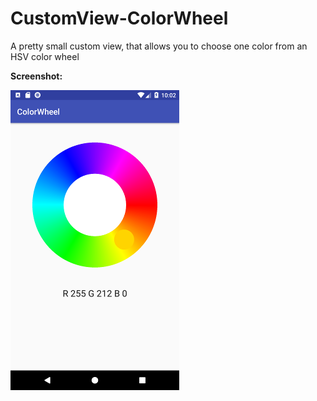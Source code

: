# CustomView-ColorWheel
A pretty small custom view, that allows you to choose one color from an HSV color wheel

**Screenshot:**

<img src="images/screenshot.png" alt="Screenshot" width="270" height="480">
